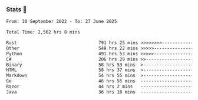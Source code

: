 ### Stats 👋
<!--START_SECTION:waka-->

```txt
From: 30 September 2022 - To: 27 June 2025

Total Time: 2,562 hrs 8 mins

Rust                               791 hrs 25 mins >>>>>>>>-----------------   30.89 %
Other                              549 hrs 22 mins >>>>>--------------------   21.44 %
Python                             491 hrs 53 mins >>>>>--------------------   19.20 %
C#                                 206 hrs 29 mins >>-----------------------   08.06 %
Binary                             58 hrs 53 mins  >------------------------   02.30 %
HTML                               58 hrs 37 mins  >------------------------   02.29 %
Markdown                           54 hrs 55 mins  >------------------------   02.14 %
Go                                 46 hrs 55 mins  -------------------------   01.83 %
Razor                              44 hrs 2 mins   -------------------------   01.72 %
Java                               36 hrs 10 mins  -------------------------   01.41 %
```

<!--END_SECTION:waka-->

<!--
**buhaytza2005/buhaytza2005** is a ✨ _special_ ✨ repository because its `README.md` (this file) appears on your GitHub profile.

Here are some ideas to get you started:

- 🔭 I’m currently working on ...
- 🌱 I’m currently learning ...
- 👯 I’m looking to collaborate on ...
- 🤔 I’m looking for help with ...
- 💬 Ask me about ...
- 📫 How to reach me: ...
- 😄 Pronouns: ...
- ⚡ Fun fact: ...
-->


